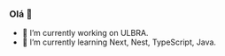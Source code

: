 ### Olá 👋


- 🔭 I’m currently working on ULBRA.
- 🌱 I’m currently learning Next, Nest, TypeScript, Java.
